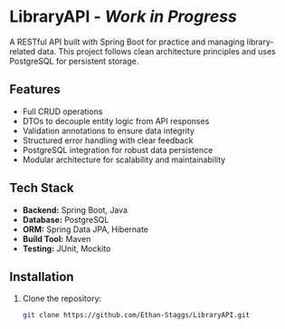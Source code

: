#  LibraryAPI - *Work in Progress*

A RESTful API built with Spring Boot for practice and managing library-related data. This project follows clean architecture principles and uses PostgreSQL for persistent storage.

##  Features

- Full CRUD operations
- DTOs to decouple entity logic from API responses
- Validation annotations to ensure data integrity
- Structured error handling with clear feedback
- PostgreSQL integration for robust data persistence
- Modular architecture for scalability and maintainability

##  Tech Stack

- **Backend:** Spring Boot, Java
- **Database:** PostgreSQL
- **ORM:** Spring Data JPA, Hibernate
- **Build Tool:** Maven
- **Testing:** JUnit, Mockito

##  Installation

1. Clone the repository:
   ```bash
   git clone https://github.com/Ethan-Staggs/LibraryAPI.git
